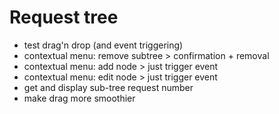 # Request tree

- test drag'n drop (and event triggering)
- contextual menu: remove subtree > confirmation + removal
- contextual menu: add node > just trigger event
- contextual menu: edit node > just trigger event
- get and display sub-tree request number
- make drag more smoothier
